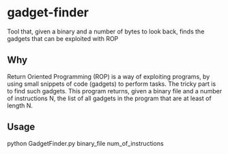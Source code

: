 gadget-finder
=============

Tool that, given a binary and a number of bytes to look back, finds the gadgets that can be exploited with ROP

## Why

Return Oriented Programming (ROP) is a way of exploiting programs, by using small snippets of code (gadgets) to perform tasks.
The tricky part is to find such gadgets. This program returns, given a binary file and a number of instructions N, the list of all gadgets in the program that are at least of length N.

## Usage

python GadgetFinder.py binary_file num_of_instructions
